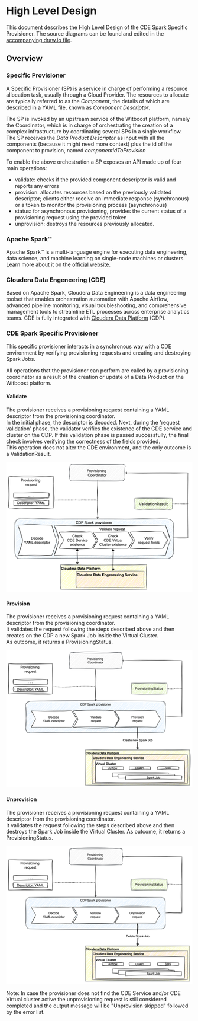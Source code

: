 # High Level Design

This document describes the High Level Design of the CDE Spark Specific Provisioner.
The source diagrams can be found and edited in the [accompanying draw.io file](hld.drawio).

## Overview

### Specific Provisioner

A Specific Provisioner (SP) is a service in charge of performing a resource allocation task, usually
through a Cloud Provider. The resources to allocate are typically referred to as the _Component_, the
details of which are described in a YAML file, known as _Component Descriptor_.

The SP is invoked by an upstream service of the Witboost platform, namely the Coordinator, which is in charge of orchestrating the creation
of a complex infrastructure by coordinating several SPs in a single workflow. The SP receives
the _Data Product Descriptor_ as input with all the components (because it might need more context) plus the id of the component to provision, named _componentIdToProvision_

To enable the above orchestration a SP exposes an API made up of four main operations:
- validate: checks if the provided component descriptor is valid and reports any errors
- provision: allocates resources based on the previously validated descriptor; clients either receive an immediate response (synchronous) or a token to monitor the provisioning process (asynchronous)
- status: for asynchronous provisioning, provides the current status of a provisioning request using the provided token
- unprovision: destroys the resources previously allocated.


### Apache Spark™
Apache Spark™ is a multi-language engine for executing data engineering, data science, and machine learning on single-node machines or clusters.
Learn more about it on the [official website](https://spark.apache.org/).

### Cloudera Data Engeneering (CDE)
Based on Apache Spark, Cloudera Data Engineering is a data engineering toolset that enables orchestration automation with Apache Airflow, 
advanced pipeline monitoring, visual troubleshooting, and comprehensive management tools to streamline ETL processes across enterprise analytics teams.
CDE is fully integrated with [Cloudera Data Platform](https://www.cloudera.com/products/cloudera-data-platform.html) (CDP).


### CDE Spark Specific Provisioner
This specific provisioner interacts in a synchronous way with a CDE environment by verifying provisioning requests and creating and destroying Spark Jobs.

All operations that the provisioner can perform are called by a provisioning coordinator as a result of the creation or update of a Data Product on the Witboost platform.

#### Validate
The provisioner receives a provisioning request containing a YAML descriptor from the provisioning coordinator.  
In the initial phase, the descriptor is decoded. Next, during the 'request validation' phase, the validator verifies the existence of the CDE service and cluster on the CDP. If this validation phase is passed successfully, the final check involves verifying the correctness of the fields provided.  
This operation does not alter the CDE environment, and the only outcome is a ValidationResult.


![Validation](img/HLD_validate.png)


#### Provision
The provisioner receives a provisioning request containing a YAML descriptor from the provisioning coordinator.  
It validates the request following the steps described above and then creates on the CDP a new Spark Job inside the Virtual Cluster.  
As outcome, it returns a ProvisioningStatus.

![Provisioning](img/HLD_provision.png)


#### Unprovision
The provisioner receives a provisioning request containing a YAML descriptor from the provisioning coordinator.  
It validates the request following the steps described above and then destroys the Spark Job inside the Virtual Cluster.
As outcome, it returns a ProvisioningStatus.

![Unprovisioning](img/HLD_unprovision.png)



Note: In case the provisioner does not find the CDE Service and/or CDE Virtual cluster active the unprovisioning request is still considered completed and the output message will be "Unprovision skipped" followed by the error list.